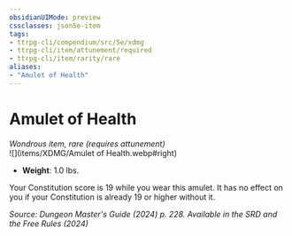 ```yaml
---
obsidianUIMode: preview
cssclasses: json5e-item
tags:
- ttrpg-cli/compendium/src/5e/xdmg
- ttrpg-cli/item/attunement/required
- ttrpg-cli/item/rarity/rare
aliases: 
- "Amulet of Health"
---
```

# Amulet of Health
*Wondrous item, rare (requires attunement)*  
![](items/XDMG/Amulet of Health.webp#right)

- **Weight**: 1.0 lbs.

Your Constitution score is 19 while you wear this amulet. It has no effect on you if your Constitution is already 19 or higher without it.

*Source: Dungeon Master's Guide (2024) p. 228. Available in the <span title='Systems Reference Document (5.2)'>SRD</span> and the Free Rules (2024)*